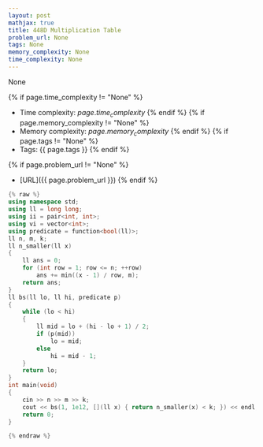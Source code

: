 ```yaml
---
layout: post
mathjax: true
title: 448D Multiplication Table
problem_url: None
tags: None
memory_complexity: None
time_complexity: None
---
```


None


{% if page.time_complexity != "None" %}
- Time complexity: ${{ page.time_complexity }}$
{% endif %}
{% if page.memory_complexity != "None" %}
- Memory complexity: ${{ page.memory_complexity }}$
{% endif %}
{% if page.tags != "None" %}
- Tags: {{ page.tags }}
{% endif %}

{% if page.problem_url != "None" %}
- [URL]({{ page.problem_url }})
{% endif %}

```cpp
{% raw %}
using namespace std;
using ll = long long;
using ii = pair<int, int>;
using vi = vector<int>;
using predicate = function<bool(ll)>;
ll n, m, k;
ll n_smaller(ll x)
{
    ll ans = 0;
    for (int row = 1; row <= n; ++row)
        ans += min((x - 1) / row, m);
    return ans;
}
ll bs(ll lo, ll hi, predicate p)
{
    while (lo < hi)
    {
        ll mid = lo + (hi - lo + 1) / 2;
        if (p(mid))
            lo = mid;
        else
            hi = mid - 1;
    }
    return lo;
}
int main(void)
{
    cin >> n >> m >> k;
    cout << bs(1, 1e12, [](ll x) { return n_smaller(x) < k; }) << endl;
    return 0;
}

{% endraw %}
```